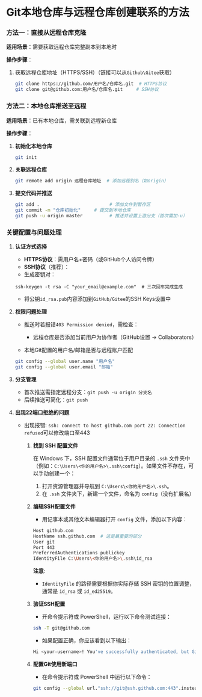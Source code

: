 # Git本地仓库与远程仓库创建联系的方法

### **方法一：直接从远程仓库克隆**

**适用场景**：需要获取远程仓库完整副本到本地时

**操作步骤**：

1. 获取远程仓库地址（HTTPS/SSH）（链接可以从`Github\Gitee`获取）

   ```bash
   git clone https://github.com/用户名/仓库名.git  # HTTPS协议 
   git clone git@github.com:用户名/仓库名.git     # SSH协议
   ```

### **方法二：本地仓库推送至远程**

**适用场景**：已有本地仓库，需关联到远程新仓库

**操作步骤**：

1. **初始化本地仓库**

   ```bash
   git init
   ```

2. **关联远程仓库**

   ```bash
   git remote add origin 远程仓库地址  # 添加远程别名（如origin）
   ```

3. **提交代码并推送**

   ```bash
   git add .                          # 添加文件到暂存区
   git commit -m "仓库初始化"     # 提交到本地仓库
   git push -u origin master          # 推送并设置上游分支（首次需加-u）
   ```

### **关键配置与问题处理**

1. **认证方式选择**

   - **HTTPS协议**：需用户名+密码（或GitHub个人访问令牌）
   - **SSH协议**（推荐）：
   - 生成密钥对：

   ```
   ssh-keygen -t rsa -C "your_email@example.com"  # 三次回车完成生成
   ```

   - 将公钥`id_rsa.pub`内容添加到`GitHub/Gitee`的SSH Keys设置中

2. **权限问题处理**

   - 推送时若报错`403 Permission denied`，需检查：

     - 远程仓库是否添加当前用户为协作者（GitHub设置 → Collaborators）
   - 本地Git配置的用户名/邮箱是否与远程账户匹配
   
   ```bash
   git config --global user.name "用户名"
   git config --global user.email "邮箱"
   ```
   
3. **分支管理**

   - 首次推送需指定远程分支：`git push -u origin 分支名`
   - 后续推送可简化：`git push`

4. **出现22端口拒绝的问题**

   - 出现报错: `ssh: connect to host github.com port 22: Connection refused`可以修改端口至443

     1. **找到 SSH 配置文件**

        在 Windows 下，SSH 配置文件通常位于用户目录的 `.ssh` 文件夹中（例如：`C:\Users\<你的用户名>\.ssh\config`）。如果文件不存在，可以手动创建一个：

        1. 打开资源管理器并导航到 `C:\Users\<你的用户名>\.ssh`。
        2. 在 `.ssh` 文件夹下，新建一个文件，命名为 `config`（没有扩展名）

     2. **编辑SSH配置文件**

        - 用记事本或其他文本编辑器打开 `config` 文件，添加以下内容：

        ```bash
        Host github.com
        HostName ssh.github.com  # 这是最重要的部分
        User git
        Port 443
        PreferredAuthentications publickey
        IdentityFile C:\Users\<你的用户名>\.ssh\id_rsa
        ```

        **注意**:

        - `IdentityFile` 的路径需要根据你实际存储 SSH 密钥的位置调整，通常是 `id_rsa` 或 `id_ed25519`。

     3. **验证SSH配置**

        - 开命令提示符或 PowerShell，运行以下命令测试连接：

        ```bash
        ssh -T git@github.com
        ```

        - 如果配置正确，你应该看到以下输出：

        ```bash
        Hi <your-username>! You've successfully authenticated, but GitHub does not provide shell access.
        ```

     4. **配置Git使用新端口**

        - 在命令提示符或 PowerShell 中运行以下命令：

        ```bash
        git config --global url."ssh://git@ssh.github.com:443".insteadOf "ssh://git@github.com"
        ```